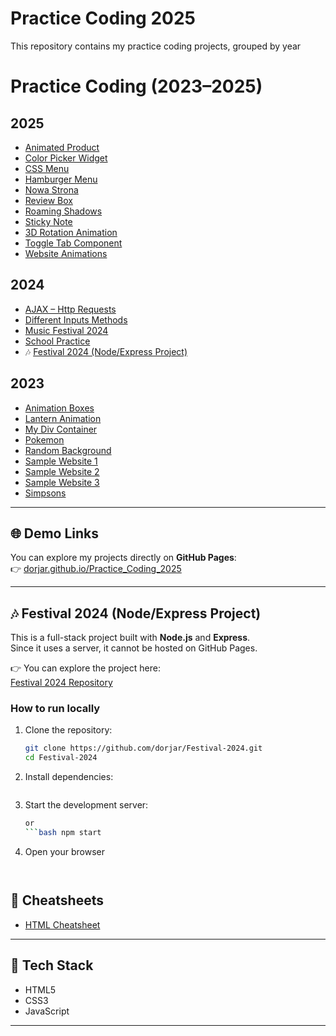 # Practice Coding 2025

This repository contains my practice coding projects, grouped by year

# Practice Coding (2023–2025)

## 2025
- [Animated Product](./Animated_Product/)
- [Color Picker Widget](./Color_Picker_Widget/)
- [CSS Menu](./CSS_Menu/)
- [Hamburger Menu](./Hamburger_Menu/)
- [Nowa Strona](./Nowa%20Strona/)
- [Review Box](./Review_Box/)
- [Roaming Shadows](./Roaming_Shadows/)
- [Sticky Note](./Sticky-Note/)
- [3D Rotation Animation](./3D_Roatation_Animation/)
- [Toggle Tab Component](./toggle-tab-component/)
- [Website Animations](./website-animations/)

## 2024
- [AJAX – Http Requests](./AJAX%20-%20Http%20Requests/)
- [Different Inputs Methods](./different_inputs_methods/)
- [Music Festival 2024](./Web_Assessment_2024/)
- [School Practice](./Week%204/)
- 🎶 [Festival 2024 (Node/Express Project)](https://github.com/dorjar/Festival-2024)

## 2023
- [Animation Boxes](./Animations_Boxes/)
- [Lantern Animation](./Lantern_Animation/)
- [My Div Container](./MyDivContainer/)
- [Pokemon](./pokemon/)
- [Random Background](./RandomBackground/)
- [Sample Website 1](./Completed%20HTML/)
- [Sample Website 2](./Sample_website/)
- [Sample Website 3](./www.WEBSIDE/)
- [Simpsons](./simpsons/)

---

## 🌐 Demo Links
You can explore my projects directly on **GitHub Pages**:  
👉 [dorjar.github.io/Practice_Coding_2025](https://dorjar.github.io/Practice_Coding_2025/)  





---
## 🎶 Festival 2024 (Node/Express Project)

This is a full-stack project built with **Node.js** and **Express**.  
Since it uses a server, it cannot be hosted on GitHub Pages.  

👉 You can explore the project here:  
[Festival 2024 Repository](https://github.com/dorjar/Festival-2024)

### How to run locally
1. Clone the repository:
   ```bash
   git clone https://github.com/dorjar/Festival-2024.git
   cd Festival-2024

2. Install dependencies:
   ```bash npm install

3. Start the development server: 
    ```bash node index.js
    or
    ```bash npm start
    
4. Open your browser
   ```bash http://localhost:5000/



## 📘 Cheatsheets
- [HTML Cheatsheet](./HTML_Cheatsheet.md)

---

## 🔧 Tech Stack
- HTML5  
- CSS3  
- JavaScript 


---









